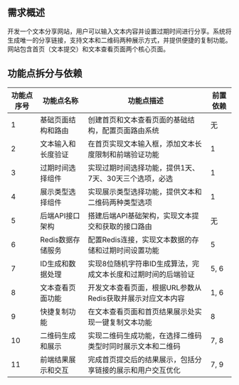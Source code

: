 ## 需求概述

开发一个文本分享网站，用户可以输入文本内容并设置过期时间进行分享。系统将生成唯一的分享链接，支持文本和二维码两种展示方式，并提供便捷的复制功能。网站包含首页（文本提交）和文本查看页面两个核心页面。

## 功能点拆分与依赖

| 功能点序号 | 功能点名称 | 功能点描述 | 前置依赖 |
|------------|------------|------------|----------|
| 1 | 基础页面结构和路由 | 创建首页和文本查看页面的基础结构，配置页面路由系统 | 无 |
| 2 | 文本输入和长度验证 | 在首页实现文本输入框，添加文本长度限制和前端验证功能 | 1 |
| 3 | 过期时间选择组件 | 实现过期时间选择功能，提供1天、7天、30天三个选项，必选 | 1 |
| 4 | 展示类型选择组件 | 实现展示类型选择功能，提供文本和二维码两种类型选项 | 1 |
| 5 | 后端API接口架构 | 搭建后端API基础架构，实现文本提交和获取的接口路由 | 无 |
| 6 | Redis数据存储服务 | 配置Redis连接，实现文本数据的存储和过期时间设置功能 | 5 |
| 7 | ID生成和数据处理 | 实现8位随机字符串ID生成算法，完成文本长度和过期时间的后端验证 | 5, 6 |
| 8 | 文本查看页面功能 | 开发文本查看页面，根据URL参数从Redis获取并展示对应文本内容 | 1, 6 |
| 9 | 快捷复制功能 | 在文本查看页面和首页结果展示处实现一键复制文本功能 | 8 |
| 10 | 二维码生成和展示 | 实现二维码生成功能，在选择二维码类型时同时展示文本和二维码 | 7, 8 |
| 11 | 前端结果展示和交互 | 完成首页提交后的结果展示，包括分享链接的展示和用户交互优化 | 7, 9 |